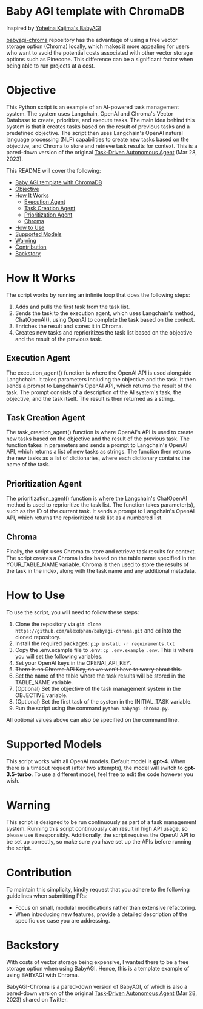 # Baby AGI template with ChromaDB

Inspired by [Yoheina Kajima's BabyAGI](https://github.com/yoheinakajima/babyagi)

[babyagi-chroma](https://github.com/alexdphan/babyagi-chroma) repository has the advantage of using a free vector storage option (Chroma) locally, which makes it more appealing for users who want to avoid the potential costs associated with other vector storage options such as Pinecone. This difference can be a significant factor when being able to run projects at a cost.

# Objective

This Python script is an example of an AI-powered task management system. The system uses Langchain, OpenAI and Chroma's Vector Database to create, prioritize, and execute tasks. The main idea behind this system is that it creates tasks based on the result of previous tasks and a predefined objective. The script then uses Langchain's OpenAI natural language processing (NLP) capabilities to create new tasks based on the objective, and Chroma to store and retrieve task results for context. This is a pared-down version of the original [Task-Driven Autonomous Agent](https://twitter.com/yoheinakajima/status/1640934493489070080?s=20) (Mar 28, 2023).

This README will cover the following:

- [Baby AGI template with ChromaDB](#baby-agi-template-with-chromadb)
- [Objective](#objective)
- [How It Works](#how-it-works)
  - [Execution Agent](#execution-agent)
  - [Task Creation Agent](#task-creation-agent)
  - [Prioritization Agent](#prioritization-agent)
  - [Chroma](#chroma)
- [How to Use](#how-to-use)
- [Supported Models](#supported-models)
- [Warning](#warning)
- [Contribution](#contribution)
- [Backstory](#backstory)

# How It Works<a name="how-it-works"></a>

The script works by running an infinite loop that does the following steps:

1. Adds and pulls the first task from the task list.
2. Sends the task to the execution agent, which uses Langchain's method, ChatOpenAI(), using OpenAI to complete the task based on the context.
3. Enriches the result and stores it in Chroma.
4. Creates new tasks and reprioritizes the task list based on the objective and the result of the previous task.

## Execution Agent

The execution_agent() function is where the OpenAI API is used alongside Langhchain. It takes parameters including the objective and the task. It then sends a prompt to Langchain's OpenAI API, which returns the result of the task. The prompt consists of a description of the AI system's task, the objective, and the task itself. The result is then returned as a string.

## Task Creation Agent

The task_creation_agent() function is where OpenAI's API is used to create new tasks based on the objective and the result of the previous task. The function takes in parameters and sends a prompt to Langchain's OpenAI API, which returns a list of new tasks as strings. The function then returns the new tasks as a list of dictionaries, where each dictionary contains the name of the task.

## Prioritization Agent

The prioritization_agent() function is where the Langchain's ChatOpenAI method is used to reprioritize the task list. The function takes parameter(s), such as the ID of the current task. It sends a prompt to Langchain's OpenAI API, which returns the reprioritized task list as a numbered list.

## Chroma

Finally, the script uses Chroma to store and retrieve task results for context. The script creates a Chroma index based on the table name specified in the YOUR_TABLE_NAME variable. Chroma is then used to store the results of the task in the index, along with the task name and any additional metadata.

# How to Use<a name="how-to-use"></a>

To use the script, you will need to follow these steps:

1. Clone the repository via `git clone https://github.com/alexdphan/babyagi-chroma.git` and `cd` into the cloned repository.
2. Install the required packages: `pip install -r requirements.txt`
3. Copy the .env.example file to .env: `cp .env.example .env`. This is where you will set the following variables.
4. Set your OpenAI keys in the OPENAI_API_KEY.
5. ~~There is no Chroma API Key, so we won't have to worry about this.~~
6. Set the name of the table where the task results will be stored in the TABLE_NAME variable.
7. (Optional) Set the objective of the task management system in the OBJECTIVE variable.
8. (Optional) Set the first task of the system in the INITIAL_TASK variable.
9. Run the script using the command `python babyagi-chroma.py`.

All optional values above can also be specified on the command line.

# Supported Models<a name="supported-models"></a>

This script works with all OpenAI models. Default model is **gpt-4**. When there is a timeout request (after two attempts), the model will switch to **gpt-3.5-turbo**. To use a different model, feel free to edit the code however you wish.

# Warning<a name="continous-script-warning"></a>

This script is designed to be run continuously as part of a task management system. Running this script continuously can result in high API usage, so please use it responsibly. Additionally, the script requires the OpenAI API to be set up correctly, so make sure you have set up the APIs before running the script.

# Contribution

To maintain this simplicity, kindly request that you adhere to the following guidelines when submitting PRs:

- Focus on small, modular modifications rather than extensive refactoring.
- When introducing new features, provide a detailed description of the specific use case you are addressing.

# Backstory

With costs of vector storage being expensive, I wanted there to be a free storage option when using BabyAGI. Hence, this is a template example of using BABYAGI with Chroma.

BabyAGI-Chroma is a pared-down version of BabyAGI, of which is also a pared-down version of the original [Task-Driven Autonomous Agent](https://twitter.com/yoheinakajima/status/1640934493489070080?s=20) (Mar 28, 2023) shared on Twitter.
